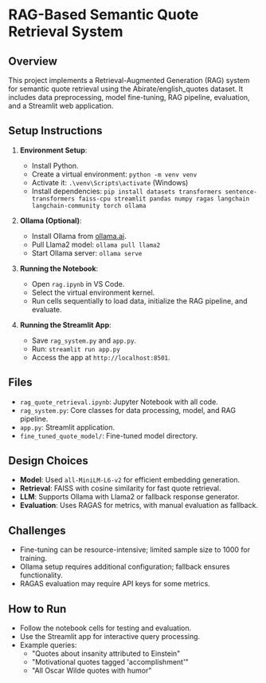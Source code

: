 # RAG-Based Semantic Quote Retrieval System

## Overview

This project implements a Retrieval-Augmented Generation (RAG) system for semantic quote retrieval using the Abirate/english_quotes dataset. It includes data preprocessing, model fine-tuning, RAG pipeline, evaluation, and a Streamlit web application.

## Setup Instructions

1. **Environment Setup**:

   - Install Python.
   - Create a virtual environment: `python -m venv venv`
   - Activate it: `.\venv\Scripts\activate` (Windows)
   - Install dependencies: `pip install datasets transformers sentence-transformers faiss-cpu streamlit pandas numpy ragas langchain langchain-community torch ollama`

2. **Ollama (Optional)**:

   - Install Ollama from [ollama.ai](https://ollama.ai/).
   - Pull Llama2 model: `ollama pull llama2`
   - Start Ollama server: `ollama serve`

3. **Running the Notebook**:

   - Open `rag.ipynb` in VS Code.
   - Select the virtual environment kernel.
   - Run cells sequentially to load data, initialize the RAG pipeline, and evaluate.

4. **Running the Streamlit App**:
   - Save `rag_system.py` and `app.py`.
   - Run: `streamlit run app.py`
   - Access the app at `http://localhost:8501`.

## Files

- `rag_quote_retrieval.ipynb`: Jupyter Notebook with all code.
- `rag_system.py`: Core classes for data processing, model, and RAG pipeline.
- `app.py`: Streamlit application.
- `fine_tuned_quote_model/`: Fine-tuned model directory.

## Design Choices

- **Model**: Used `all-MiniLM-L6-v2` for efficient embedding generation.
- **Retrieval**: FAISS with cosine similarity for fast quote retrieval.
- **LLM**: Supports Ollama with Llama2 or fallback response generator.
- **Evaluation**: Uses RAGAS for metrics, with manual evaluation as fallback.

## Challenges

- Fine-tuning can be resource-intensive; limited sample size to 1000 for training.
- Ollama setup requires additional configuration; fallback ensures functionality.
- RAGAS evaluation may require API keys for some metrics.

## How to Run

- Follow the notebook cells for testing and evaluation.
- Use the Streamlit app for interactive query processing.
- Example queries:
  - "Quotes about insanity attributed to Einstein"
  - "Motivational quotes tagged 'accomplishment'"
  - "All Oscar Wilde quotes with humor"
